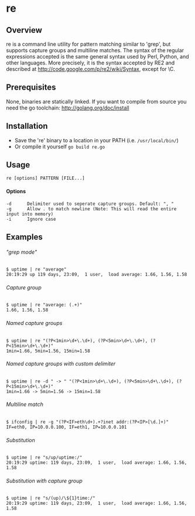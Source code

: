re
==


## Overview
re is a command line utility for pattern matching similar to 'grep', but supports capture groups and multiline matches.
The syntax of the regular expressions accepted is the same general syntax used by Perl, Python, and other languages.
More precisely, it is the syntax accepted by RE2 and described at http://code.google.com/p/re2/wiki/Syntax, except for \C.

## Prerequisites
None, binaries are statically linked.
If you want to compile from source you need the go toolchain: http://golang.org/doc/install

## Installation
- Save the 're' binary to a location in your PATH (i.e. `/usr/local/bin/`)
- Or compile it yourself `go build re.go`


## Usage
    re [options] PATTERN [FILE...]

#### Options
    -d      Delimiter used to seperate capture groups. Default: ", "
    -g      Allow . to match newline (Note: This will read the entire input into memory)
    -i      Ignore case

## Examples
###### "grep mode"
    $ uptime | re "average"
    20:19:29 up 119 days, 23:09,  1 user,  load average: 1.66, 1.56, 1.58

###### Capture group
    $ uptime | re "average: (.+)"
    1.66, 1.56, 1.58

###### Named capture groups
    $ uptime | re "(?P<1min>\d+\.\d+), (?P<5min>\d+\.\d+), (?P<15min>\d+\.\d+)"
    1min=1.66, 5min=1.56, 15min=1.58

###### Named capture groups with custom delimiter
    $ uptime | re -d " -> " "(?P<1min>\d+\.\d+), (?P<5min>\d+\.\d+), (?P<15min>\d+\.\d+)"
    1min=1.66 -> 5min=1.56 -> 15min=1.58

###### Multiline match
    $ ifconfig | re -g "(?P<IF>eth\d+).+?inet addr:(?P<IP>[\d.]+)"
    IF=eth0, IP=10.0.0.100, IF=eth1, IP=10.0.0.101

###### Substitution
    $ uptime | re "s/up/uptime:/"
    20:19:29 uptime: 119 days, 23:09,  1 user,  load average: 1.66, 1.56, 1.58

###### Substitution with capture group
    $ uptime | re "s/(up)/\${1}time:/"
    20:19:29 uptime: 119 days, 23:09,  1 user,  load average: 1.66, 1.56, 1.58